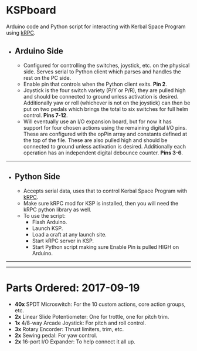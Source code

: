 # KSPboard
Arduino code and Python script for interacting with Kerbal Space Program using [kRPC](https://krpc.github.io/krpc/index.html).

* ## Arduino Side

  * Configured for controlling the switches, joystick, etc. on the physical side.  Serves serial to Python client which parses and handles the rest on the PC side.
  * Enable pin that controls when the Python client exits. __Pin 2__.
  * Joystick is the four switch variety (P/Y or P/R), they are pulled high and should be connected to ground unless activation is desired. Additionally yaw or roll (whichever is not on the joystick) can then be put on two pedals which brings the total to six switches for full helm control. __Pins 7-12__.
  * Will eventually use an I/O expansion board, but for now it has support for four chosen actions using the remaining digital I/O pins.  These are configured with the opPin array and constants defined at the top of the file. These are also pulled high and should be connected to ground unless activation is desired.  Additionally each operation has an independent digital debounce counter. __Pins 3-6__.
  
-- --

* ## Python Side

  * Accepts serial data, uses that to control Kerbal Space Program with [kRPC](https://krpc.github.io/krpc/index.html).
  * Make sure kRPC mod for KSP is installed, then you will need the kRPC python library as well.
  * To use the script:
    * Flash Arduino.
    * Launch KSP.
    * Load a craft at any launch site.
    * Start kRPC server in KSP.
    * Start Python script making sure Enable Pin is pulled HIGH on Arduino.

-- --
-- --

# Parts Ordered: 2017-09-19
 * __40x__ SPDT Microswitch:  For the 10 custom actions, core action groups, etc.
 * __2x__ Linear Slide Potentiometer:  One for trottle, one for pitch trim.
 * __1x__ 4/8-way Arcade Joystick: For pitch and roll control.
 * __3x__ Rotary Encorder: Thrust limiters, trim, etc.
 * __2x__ Sewing pedal: For yaw control.
 * __2x__ 16-port I/O Expander: To help connect it all up.
